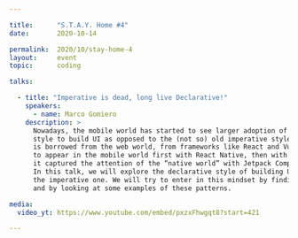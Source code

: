 ```yaml
---

title:      "S.T.A.Y. Home #4"
date:       2020-10-14

permalink:  2020/10/stay-home-4
layout:     event
topic:      coding

talks:

  - title: "Imperative is dead, long live Declarative!"
    speakers:
      - name: Marco Gomiero
    description: >
      Nowadays, the mobile world has started to see larger adoption of the declarative
      style to build UI as opposed to the (not so) old imperative style. This pattern
      is borrowed from the web world, from frameworks like React and Vue.js and it started
      to appear in the mobile world first with React Native, then with Flutter and finally,
      it captured the attention of the “native world” with Jetpack Compose and Swift UI.
      In this talk, we will explore the declarative style of building UI compared with
      the imperative one. We will try to enter in this mindset by finding the differences
      and by looking at some examples of these patterns.

media:
  video_yt: https://www.youtube.com/embed/pxzxFhwgqt8?start=421

---
```


